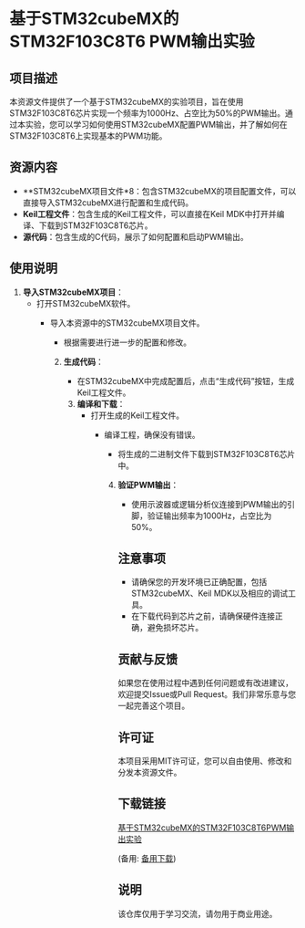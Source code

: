 # 基于STM32cubeMX的STM32F103C8T6 PWM输出实验

## 项目描述

本资源文件提供了一个基于STM32cubeMX的实验项目，旨在使用STM32F103C8T6芯片实现一个频率为1000Hz、占空比为50%的PWM输出。通过本实验，您可以学习如何使用STM32cubeMX配置PWM输出，并了解如何在STM32F103C8T6上实现基本的PWM功能。

## 资源内容

- **STM32cubeMX项目文件*8：包含STM32cubeMX的项目配置文件，可以直接导入STM32cubeMX进行配置和生成代码。
- **Keil工程文件**：包含生成的Keil工程文件，可以直接在Keil MDK中打开并编译、下载到STM32F103C8T6芯片。
- **源代码**：包含生成的C代码，展示了如何配置和启动PWM输出。

## 使用说明

1. **导入STM32cubeMX项目**：
   - 打开STM32cubeMX软件。
      - 导入本资源中的STM32cubeMX项目文件。
         - 根据需要进行进一步的配置和修改。

         2. **生成代码**：
            - 在STM32cubeMX中完成配置后，点击“生成代码”按钮，生成Keil工程文件。

            3. **编译和下载**：
               - 打开生成的Keil工程文件。
                  - 编译工程，确保没有错误。
                     - 将生成的二进制文件下载到STM32F103C8T6芯片中。

                     4. **验证PWM输出**：
                        - 使用示波器或逻辑分析仪连接到PWM输出的引脚，验证输出频率为1000Hz，占空比为50%。

                        ## 注意事项

                        - 请确保您的开发环境已正确配置，包括STM32cubeMX、Keil MDK以及相应的调试工具。
                        - 在下载代码到芯片之前，请确保硬件连接正确，避免损坏芯片。

                        ## 贡献与反馈

                        如果您在使用过程中遇到任何问题或有改进建议，欢迎提交Issue或Pull Request。我们非常乐意与您一起完善这个项目。

                        ## 许可证

                        本项目采用MIT许可证，您可以自由使用、修改和分发本资源文件。

                        ## 下载链接
                        [基于STM32cubeMX的STM32F103C8T6PWM输出实验](https://pan.quark.cn/s/a3a0d9dbfee7) 

                        (备用: [备用下载](https://pan.baidu.com/s/1D0feC1s4fmNRv1TLAsAQQA?pwd=1234))

                        ## 说明

                        该仓库仅用于学习交流，请勿用于商业用途。
